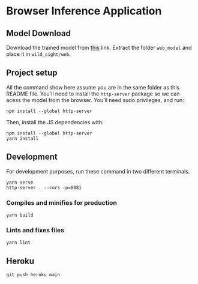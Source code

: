 # Browser Inference Application

## Model Download

Download the trained model from [this](https://drive.google.com/file/d/1HPKMybFDaNlTEY2Az7kG9EgzA88YuC1B/view?usp=sharing)
link. Extract the folder `web_model` and place it in `wild_sight/web`.


## Project setup

All the command show here assume you are in the same folder as this README file.
You'll need to install the `http-server` package so we can acess the model
from the browser. You'll need sudo privileges, and run:

```
npm install --global http-server
```

Then, install the JS dependencies with:

```
npm install --global http-server
yarn install
```

## Development

For development purposes, run these command in two different terminals.

```
yarn serve
http-server . --cors -p=8081
```

### Compiles and minifies for production
```
yarn build
```

### Lints and fixes files
```
yarn lint
```


## Heroku
```
git push heroku main
```
